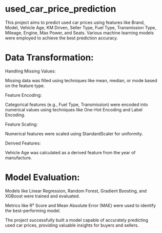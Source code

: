 # used_car_price_prediction
This project aims to predict used car prices using features like Brand, Model, Vehicle Age, KM Driven, Seller Type, Fuel Type, Transmission Type, Mileage, Engine, Max Power, and Seats. Various machine learning models were employed to achieve the best prediction accuracy.

# Data Transformation:

Handling Missing Values:

Missing data was filled using techniques like mean, median, or mode based on the feature type.

Feature Encoding:

Categorical features (e.g., Fuel Type, Transmission) were encoded into numerical values using techniques like One-Hot Encoding and Label Encoding.

Feature Scaling:

Numerical features were scaled using StandardScaler for uniformity.

Derived Features:

Vehicle Age was calculated as a derived feature from the year of manufacture.

# Model Evaluation:

Models like Linear Regression, Random Forest, Gradient Boosting, and XGBoost were trained and evaluated.

Metrics like R² Score and Mean Absolute Error (MAE) were used to identify the best-performing model.

The project successfully built a model capable of accurately predicting used car prices, providing valuable insights for buyers and sellers.
